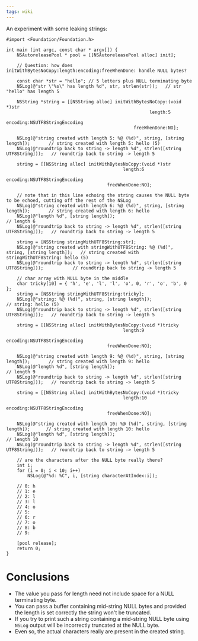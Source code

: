```yaml
---
tags: wiki
---
```


An experiment with some leaking strings:

    #import <Foundation/Foundation.h>

    int main (int argc, const char * argv[]) {
        NSAutoreleasePool * pool = [[NSAutoreleasePool alloc] init];

        // Question: how does initWithBytesNoCopy:length:encoding:freeWhenDone: handle NULL bytes?

        const char *str = "hello"; // 5 letters plus NULL terminating byte
        NSLog(@"str \"%s\" has length %d", str, strlen(str));   // str "hello" has length 5

        NSString *string = [[NSString alloc] initWithBytesNoCopy:(void *)str
                                                          length:5
                                                        encoding:NSUTF8StringEncoding
                                                    freeWhenDone:NO];

        NSLog(@"string created with length 5: %@ (%d)", string, [string length]);       // string created with length 5: hello (5)
        NSLog(@"roundtrip back to string -> length %d", strlen([string UTF8String]));   // roundtrip back to string -> length 5

        string = [[NSString alloc] initWithBytesNoCopy:(void *)str
                                                length:6
                                              encoding:NSUTF8StringEncoding
                                          freeWhenDone:NO];

        // note that in this line echoing the string causes the NULL byte to be echoed, cutting off the rest of the NSLog
        NSLog(@"string created with length 6: %@ (%d)", string, [string length]);       // string created with length 6: hello
        NSLog(@"length %d", [string length]);                                           // length 6
        NSLog(@"roundtrip back to string -> length %d", strlen([string UTF8String]));   // roundtrip back to string -> length 5

        string = [NSString stringWithUTF8String:str];
        NSLog(@"string created with stringWithUTF8String: %@ (%d)", string, [string length]);   // string created with stringWithUTF8String: hello (5)
        NSLog(@"roundtrip back to string -> length %d", strlen([string UTF8String]));           // roundtrip back to string -> length 5

        // char array with NULL byte in the middle
        char tricky[10] = { 'h', 'e', 'l', 'l', 'o', 0, 'r', 'o', 'b', 0 };
        string = [NSString stringWithUTF8String:tricky];
        NSLog(@"string: %@ (%d)", string, [string length]);                             // string: hello (5)
        NSLog(@"roundtrip back to string -> length %d", strlen([string UTF8String]));   // roundtrip back to string -> length 5

        string = [[NSString alloc] initWithBytesNoCopy:(void *)tricky
                                                length:9
                                              encoding:NSUTF8StringEncoding
                                          freeWhenDone:NO];

        NSLog(@"string created with length 9: %@ (%d)", string, [string length]);       // string created with length 9: hello
        NSLog(@"length %d", [string length]);                                           // length 9
        NSLog(@"roundtrip back to string -> length %d", strlen([string UTF8String]));   // roundtrip back to string -> length 5

        string = [[NSString alloc] initWithBytesNoCopy:(void *)tricky
                                                length:10
                                              encoding:NSUTF8StringEncoding
                                          freeWhenDone:NO];

        NSLog(@"string created with length 10: %@ (%d)", string, [string length]);      // string created with length 10: hello
        NSLog(@"length %d", [string length]);                                           // length 10
        NSLog(@"roundtrip back to string -> length %d", strlen([string UTF8String]));   // roundtrip back to string -> length 5

        // are the characters after the NULL byte really there?
        int i;
        for (i = 0; i < 10; i++)
            NSLog(@"%d: %C", i, [string characterAtIndex:i]);

        // 0: h
        // 1: e
        // 2: l
        // 3: l
        // 4: o
        // 5:
        // 6: r
        // 7: o
        // 8: b
        // 9:

        [pool release];
        return 0;
    }

# Conclusions

-   The value you pass for length need not include space for a NULL terminating byte.
-   You can pass a buffer containing mid-string NULL bytes and provided the length is set correctly the string won't be truncated.
-   If you try to print such a string containing a mid-string NULL byte using `NSLog` output will be incorrectly truncated at the NULL byte.
-   Even so, the actual characters really are present in the created string.
